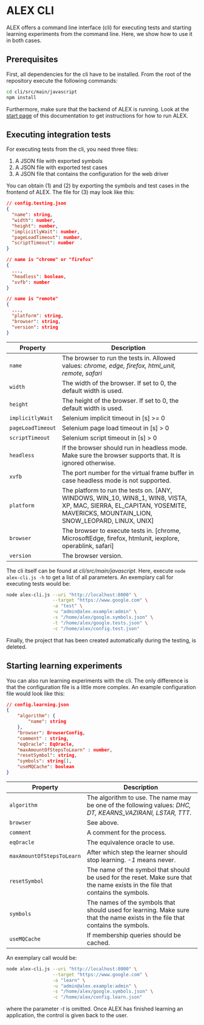 # ALEX CLI

ALEX offers a command line interface (cli) for executing tests and starting learning experiments from the command line.
Here, we show how to use it in both cases.

## Prerequisites

First, all dependencies for the cli have to be installed.
From the root of the repository execute the following commands:

```bash
cd cli/src/main/javascript
npm install
```

Furthermore, make sure that the backend of ALEX is running.
Look at the [start page](../../README.md) of this documentation to get instructions for how to run ALEX.

## Executing integration tests

For executing tests from the cli, you need three files:

1. A JSON file with exported symbols
2. A JSON file with exported test cases
3. A JSON file that contains the configuration for the web driver

You can obtain (1) and (2) by exporting the symbols and test cases in the frontend of ALEX.
The file for (3) may look like this:

```json
// config.testing.json
{
  "name": string,
  "width": number,
  "height": number,
  "implicitlyWait": number,
  "pageLoadTimeout": number,
  "scriptTimeout": number
}
```

```json
// name is "chrome" or "firefox"
{
  ...,
  "headless": boolean,
  "xvfb": number
}
```

```json
// name is "remote"
{
  ...,
  "platform": string,
  "browser": string,
  "version": string
}
```

| Property          | Description                                                                                               |
|-------------------|-----------------------------------------------------------------------------------------------------------|
| `name`            | The browser to run the tests in. Allowed values: *chrome, edge, firefox, html_unit, remote, safari*       |
| `width`           | The width of the browser. If set to 0, the default width is used.                                         |
| `height`          | The height of the browser. If set to 0, the default width is used.                                        |
| `implicitlyWait`  | Selenium implicit timeout in \[s\] >= 0                                                                   |
| `pageLoadTimeout` | Selenium page load timeout in \[s\] > 0                                                                   |
| `scriptTimeout`   | Selenium script timeout in \[s\] > 0                                                                      |
| `headless`        | If the browser should run in headless mode. Make sure the browser supports that. It is ignored otherwise. |
| `xvfb`            | The port number for the virtual frame buffer in case headless mode is not supported.                      |
| `platform`        | The platform to run the tests on. \[ANY, WINDOWS, WIN_10, WIN8_1, WIN8, VISTA, XP, MAC, SIERRA, EL_CAPITAN, YOSEMITE, MAVERICKS, MOUNTAIN_LION, SNOW_LEOPARD, LINUX, UNIX\] |
| `browser`         | The browser to execute tests in. \[chrome, MicrosoftEdge, firefox, htmlunit, iexplore, operablink, safari\] |
| `version`         | The browser version.                                                                                      |
             

The cli itself can be found at *cli/src/main/javascript*.
Here, execute `node alex-cli.js -h` to get a list of all parameters.
An exemplary call for executing tests would be:

```bash
node alex-cli.js --uri "http://localhost:8000" \
                 --target "https://www.google.com" \
                 -a "test" \
                 -u "admin@alex.example:admin" \
                 -s "/home/alex/google.symbols.json" \
                 -t "/home/alex/google.tests.json" \
                 -c "/home/alex/config.test.json"
```

Finally, the project that has been created automatically during the testing, is deleted.

## Starting learning experiments

You can also run learning experiments with the cli.
The only difference is that the configuration file is a little more complex.
An example configuration file would look like this:

```json
// config.learning.json
{
	"algorithm": {
		"name": string
	},
	"browser": BrowserConfig,
	"comment" : string,
	"eqOracle": EqOracle,
	"maxAmountOfStepsToLearn" : number,
	"resetSymbol": string,
	"symbols": string[],
	"useMQCache": boolean
}
```

| Property                  | Description                                                                                                                       |
|---------------------------|-----------------------------------------------------------------------------------------------------------------------------------|
|`algorithm`                | The algorithm to use. The name may be one of the following values: *DHC, DT, KEARNS_VAZIRANI, LSTAR, TTT*.                        |
|`browser`                  | See above.                                                                                                                |
|`comment`                  | A comment for the process.                                                                                                        |
|`eqOracle`                 | The equivalence oracle to use.                                                                                                    |
|`maxAmountOfStepsToLearn`  | After which step the learner should stop learning. *-1* means never.                                                              |
|`resetSymbol`              | The name of the symbol that should be used for the reset. Make sure that the name exists in the file that contains the symbols.   |
|`symbols`                  | The names of the symbols that should used for learning. Make sure that the name exists in the file that contains the symbols.     |
|`useMQCache`               | If membership queries should be cached.                                                                                           |

An exemplary call would be:

```bash
node alex-cli.js --uri "http://localhost:8000" \
                 --target "https://www.google.com" \
                 -a "learn" \
                 -u "admin@alex.example:admin" \
                 -s "/home/alex/google.symbols.json" \
                 -c "/home/alex/config.learn.json"
```

where the parameter *-t* is omitted.
Once ALEX has finished learning an application, the control is given back to the user.
